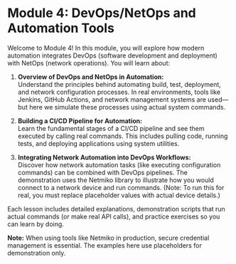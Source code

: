 # Module 4: DevOps/NetOps and Automation Tools

Welcome to Module 4! In this module, you will explore how modern automation integrates DevOps (software development and deployment) with NetOps (network operations). You will learn about:

1. **Overview of DevOps and NetOps in Automation:**  
   Understand the principles behind automating build, test, deployment, and network configuration processes. In real environments, tools like Jenkins, GitHub Actions, and network management systems are used—but here we simulate these processes using actual system commands.

2. **Building a CI/CD Pipeline for Automation:**  
   Learn the fundamental stages of a CI/CD pipeline and see them executed by calling real commands. This includes pulling code, running tests, and deploying applications using system utilities.

3. **Integrating Network Automation into DevOps Workflows:**  
   Discover how network automation tasks (like executing configuration commands) can be combined with DevOps pipelines. The demonstration uses the Netmiko library to illustrate how you would connect to a network device and run commands. (Note: To run this for real, you must replace placeholder values with actual device details.)

Each lesson includes detailed explanations, demonstration scripts that run actual commands (or make real API calls), and practice exercises so you can learn by doing.

**Note:** When using tools like Netmiko in production, secure credential management is essential. The examples here use placeholders for demonstration only.